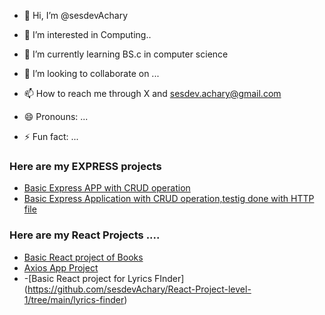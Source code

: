 - 👋 Hi, I’m @sesdevAchary
- 👀 I’m interested in Computing..
- 🌱 I’m currently learning BS.c in computer science 
- 💞️ I’m looking to collaborate on ...
- 📫 How to reach me through X and sesdev.achary@gmail.com


- 😄 Pronouns: ...
- ⚡ Fun fact: ...

<!---
sesdevAchary/sesdevAchary is a ✨ special ✨ repository because its `README.md` (this file) appears on your GitHub profile.
You can click the Preview link to take a look at your changes.
--->


### Here are my EXPRESS projects
- [Basic Express APP with CRUD operation](https://github.com/sesdevAchary/Express_app_level_1_usingCRUD)
- [Basic Express Application with CRUD operation,testig done with HTTP file](https://github.com/sesdevAchary/Express-app-level-2)
### Here are my React Projects ....
- [Basic React project of Books ](https://github.com/sesdevAchary/react-Project-level-1)
- [ Axios App Project]( https://github.com/sesdevAchary/React-Project-level-1/tree/main/axios-app)
- -[Basic React project for Lyrics FInder] (https://github.com/sesdevAchary/React-Project-level-1/tree/main/lyrics-finder)

